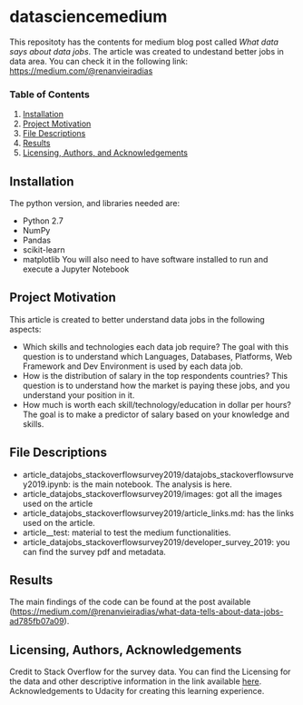 # datasciencemedium
This repositoty has the contents for medium blog post called *What data says about data jobs*.
The article was created to undestand better jobs in data area.
You can check it in the following link: https://medium.com/@renanvieiradias


### Table of Contents

1. [Installation](#installation)
2. [Project Motivation](#motivation)
3. [File Descriptions](#files)
4. [Results](#results)
5. [Licensing, Authors, and Acknowledgements](#licensing)


## Installation <a name="installation"></a>
The python version, and libraries needed are:
 - Python 2.7
 - NumPy
 - Pandas
 - scikit-learn
 - matplotlib
You will also need to have software installed to run and execute a Jupyter Notebook


## Project Motivation<a name="motivation"></a>
This article is created to better understand data jobs in the following aspects:
 - Which skills and technologies each data job require?
 The goal with this question is to understand which Languages, Databases, Platforms, Web Framework and Dev Environment is used by each data job.
 - How is the distribution of salary in the top respondents countries?
 This question is to understand how the market is paying these jobs, and you understand your position in it.
 - How much is worth each skill/technology/education in dollar per hours?
 The goal is to make a predictor of salary based on your knowledge and skills. 
   

## File Descriptions <a name="files"></a>
 - article_datajobs_stackoverflowsurvey2019/datajobs_stackoverflowsurvey2019.ipynb: is the main notebook. The analysis is here.
 - article_datajobs_stackoverflowsurvey2019/images: got all the images used on the article
 - article_datajobs_stackoverflowsurvey2019/article_links.md: has the links used on the article.
 - article__test: material to test the medium functionalities.
 - article_datajobs_stackoverflowsurvey2019/developer_survey_2019: you can find the survey pdf and metadata.


## Results<a name="results"></a>

The main findings of the code can be found at the post available (https://medium.com/@renanvieiradias/what-data-tells-about-data-jobs-ad785fb07a09).


## Licensing, Authors, Acknowledgements<a name="licensing"></a>

Credit to Stack Overflow for the survey data.  You can find the Licensing for the data and other descriptive information in the link available [here](https://insights.stackoverflow.com/survey/2019).
Acknowledgements to Udacity for creating this learning experience.